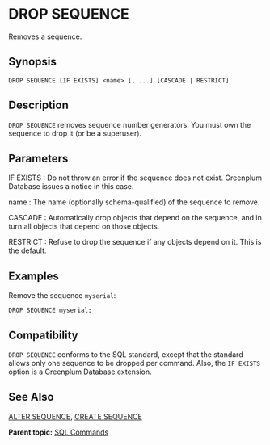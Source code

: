 # DROP SEQUENCE 

Removes a sequence.

## <a id="section2"></a>Synopsis 

``` {#sql_command_synopsis}
DROP SEQUENCE [IF EXISTS] <name> [, ...] [CASCADE | RESTRICT]
```

## <a id="section3"></a>Description 

`DROP SEQUENCE` removes sequence number generators. You must own the sequence to drop it \(or be a superuser\).

## <a id="section4"></a>Parameters 

IF EXISTS
:   Do not throw an error if the sequence does not exist. Greenplum Database issues a notice in this case.

name
:   The name \(optionally schema-qualified\) of the sequence to remove.

CASCADE
:   Automatically drop objects that depend on the sequence, and in turn all objects that depend on those objects.

RESTRICT
:   Refuse to drop the sequence if any objects depend on it. This is the default.

## <a id="section5"></a>Examples 

Remove the sequence `myserial`:

```
DROP SEQUENCE myserial;
```

## <a id="section6"></a>Compatibility 

`DROP SEQUENCE` conforms to the SQL standard, except that the standard allows only one sequence to be dropped per command. Also, the `IF EXISTS` option is a Greenplum Database extension.

## <a id="section7"></a>See Also 

[ALTER SEQUENCE](ALTER_SEQUENCE.html), [CREATE SEQUENCE](CREATE_SEQUENCE.html)

**Parent topic:** [SQL Commands](../sql_commands/sql_ref.html)

